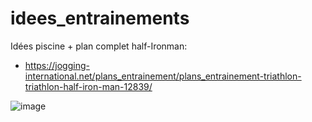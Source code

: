 # idees_entrainements

Idées piscine + plan complet half-Ironman:
* https://jogging-international.net/plans_entrainement/plans_entrainement-triathlon-triathlon-half-iron-man-12839/

![image](https://user-images.githubusercontent.com/62252993/202136673-09b1d6d4-b677-4c73-a679-b2bcf31e3363.png)
